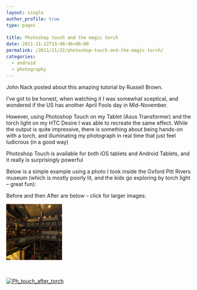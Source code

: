 ```yaml
---
layout: single
author_profile: true
type: pages

title: Photoshop touch and the magic torch
date: 2011-11-22T13:49:46+00:00
permalink: /2011/11/22/photoshop-touch-and-the-magic-torch/
categories:
  - android
  - photography
---
```

John Nack posted about this amazing tutorial by Russell Brown.

I&#8217;ve got to be honest, when watching it I was somewhat sceptical, and wondered if the US has another April Fools day in Mid-November.

However, using Photoshop Touch on my Tablet (Asus Transformer) and the torch light on my HTC Desire I was able to recreate the same effect. While the output is quite impressive, there is something about being hands-on with a torch, and illuminating my photograph in real time that just feel ludicrous (in a good way)



Photoshop Touch is available for both iOS tablets and Android Tablets, and it really is surprisingly powerful

Below is a simple example using a photo I took inside the Oxford Pitt Rivers museum (which is mostly poorly lit, and the kids go exploring by torch light &#8211; great fun):

Before and then After are below &#8211; click for larger images:

<div id='gallery-2' class='gallery galleryid-308 gallery-columns-1 gallery-size-thumbnail'>
  <dl class='gallery-item'>
    <dt class='gallery-icon portrait'>
      <a href='http://allbs.co.uk/2011/11/22/photoshop-touch-and-the-magic-torch/ph_touch_before_torch/'><img width="150" height="150" src="/images/allbsuploads/2011/11/Ph_touch_before_torch-150x150.png" class="attachment-thumbnail size-thumbnail" alt="Ph_touch_before_torch" /></a>
    </dt>
  </dl>

  <br style="clear: both" />

  <dl class='gallery-item'>
    <dt class='gallery-icon portrait'>
      <a href='http://allbs.co.uk/2011/11/22/photoshop-touch-and-the-magic-torch/ph_touch_after_torch/'><img width="150" height="150" src="/images/allbsuploads/2011/11/Ph_touch_after_torch-150x150.png" class="attachment-thumbnail size-thumbnail" alt="Ph_touch_after_torch" srcset="/images/allbsuploads/2011/11/Ph_touch_after_torch-150x150.png 150w, /images/allbsuploads/2011/11/Ph_touch_after_torch-768x1024-200x200.png 200w" sizes="(max-width: 150px) 100vw, 150px" /></a>
    </dt>
  </dl>

  <br style="clear: both" />
</div>

